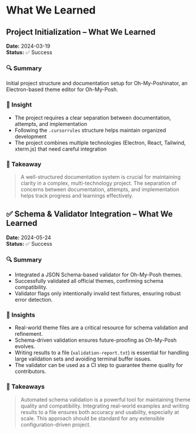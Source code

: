 # What We Learned

## Project Initialization – What We Learned

**Date:** 2024-03-19  
**Status:** ✅ Success

### 🔍 Summary
Initial project structure and documentation setup for Oh-My-Poshinator, an Electron-based theme editor for Oh-My-Posh.

### 📘 Insight
- The project requires a clear separation between documentation, attempts, and implementation
- Following the `.cursorrules` structure helps maintain organized development
- The project combines multiple technologies (Electron, React, Tailwind, xterm.js) that need careful integration

### 🧠 Takeaway
> A well-structured documentation system is crucial for maintaining clarity in a complex, multi-technology project. The separation of concerns between documentation, attempts, and implementation helps track progress and learnings effectively. 

## ✅ Schema & Validator Integration – What We Learned

**Date:** 2024-05-24  
**Status:** ✅ Success

### 🔍 Summary
- Integrated a JSON Schema-based validator for Oh-My-Posh themes.
- Successfully validated all official themes, confirming schema compatibility.
- Validator flags only intentionally invalid test fixtures, ensuring robust error detection.

### 📘 Insights
- Real-world theme files are a critical resource for schema validation and refinement.
- Schema-driven validation ensures future-proofing as Oh-My-Posh evolves.
- Writing results to a file (`validation-report.txt`) is essential for handling large validation sets and avoiding terminal buffer issues.
- The validator can be used as a CI step to guarantee theme quality for contributors.

### 🧠 Takeaways
> Automated schema validation is a powerful tool for maintaining theme quality and compatibility. Integrating real-world examples and writing results to a file ensures both accuracy and usability, especially at scale. This approach should be standard for any extensible configuration-driven project. 